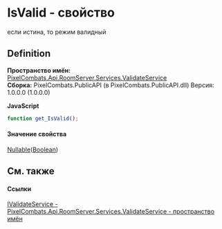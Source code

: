 # IsValid - свойство


если истина, то режим валидный



## Definition
**Пространство имён:** <a href="82964d0a-399a-e04d-3897-35a99730f8a0">PixelCombats.Api.RoomServer.Services.ValidateService</a>  
**Сборка:** PixelCombats.PublicAPI (в PixelCombats.PublicAPI.dll) Версия: 1.0.0.0 (1.0.0.0)

**JavaScript**
``` JavaScript
function get_IsValid();

```



#### Значение свойства
<a href="https://learn.microsoft.com/dotnet/api/system.nullable-1" target="_blank" rel="noopener noreferrer">Nullable</a>(<a href="https://learn.microsoft.com/dotnet/api/system.boolean" target="_blank" rel="noopener noreferrer">Boolean</a>)

## См. также


#### Ссылки
<a href="ff357d4e-ac5e-fd85-acf4-d9155be8d584">IValidateService - </a>  
<a href="82964d0a-399a-e04d-3897-35a99730f8a0">PixelCombats.Api.RoomServer.Services.ValidateService - пространство имён</a>  
